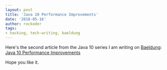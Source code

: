 ```yaml
---
layout: post
title: 'Java 10 Performance Improvements'
date: '2018-05-16'
author: rockoder
tags:
- hacking, tech-writing, baeldung
---
```


Here's the second article from the Java 10 series I am writing on [Baeldung](https://www.baeldung.com/):  
[Java 10 Performance Improvements](http://www.baeldung.com/java-10-performance-improvements)

Hope you like it.
